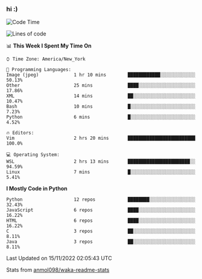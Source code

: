 ### hi :)

<!--START_SECTION:waka-->
![Code Time](http://img.shields.io/badge/Code%20Time-947%20hrs%2042%20mins-blue)

![Lines of code](https://img.shields.io/badge/From%20Hello%20World%20I%27ve%20Written-600%20Thousand%20lines%20of%20code-blue)

📊 **This Week I Spent My Time On** 

```text
⌚︎ Time Zone: America/New_York

💬 Programming Languages: 
Image (jpeg)             1 hr 10 mins        ████████████░░░░░░░░░░░░░   50.13% 
Other                    25 mins             ████░░░░░░░░░░░░░░░░░░░░░   17.86% 
XML                      14 mins             ██░░░░░░░░░░░░░░░░░░░░░░░   10.47% 
Bash                     10 mins             █░░░░░░░░░░░░░░░░░░░░░░░░   7.23% 
Python                   6 mins              █░░░░░░░░░░░░░░░░░░░░░░░░   4.52%

🔥 Editors: 
Vim                      2 hrs 20 mins       █████████████████████████   100.0%

💻 Operating System: 
WSL                      2 hrs 13 mins       ███████████████████████░░   94.59% 
Linux                    7 mins              █░░░░░░░░░░░░░░░░░░░░░░░░   5.41%

```

**I Mostly Code in Python** 

```text
Python                   12 repos            ████████░░░░░░░░░░░░░░░░░   32.43% 
JavaScript               6 repos             ████░░░░░░░░░░░░░░░░░░░░░   16.22% 
HTML                     6 repos             ████░░░░░░░░░░░░░░░░░░░░░   16.22% 
C                        3 repos             ██░░░░░░░░░░░░░░░░░░░░░░░   8.11% 
Java                     3 repos             ██░░░░░░░░░░░░░░░░░░░░░░░   8.11%

```



 Last Updated on 15/11/2022 02:05:43 UTC
<!--END_SECTION:waka-->

Stats from [anmol098/waka-readme-stats](https://github.com/anmol098/waka-readme-stats)